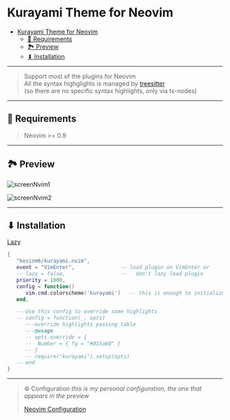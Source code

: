 # Kurayami Theme for Neovim

<!--toc:start-->
- [Kurayami Theme for Neovim](#kurayami-theme-for-neovim)
  - [📄 Requirements](#📄-requirements)
  - [🏞️ Preview](#🏞️-preview)
  - [⬇ Installation](#installation)
<!--toc:end-->

---

> Support most of the plugins for Neovim  
> All the syntax highglights is managed by [treesitter](https://github.com/nvim-treesitter/nvim-treesitter)  
> (so there are no specific syntax highlights, only via ts-nodes)

---

## 📄 Requirements

> Neovim >= 0.9

---

## 🏞️ Preview

![screenNvim1](https://user-images.githubusercontent.com/72861758/210419269-658f8659-9a7b-422b-b1cb-b6afcc67aa07.png)

![screenNvim2](https://user-images.githubusercontent.com/72861758/210419286-5784a479-729d-4e9a-8ccd-460704b28b9e.png)

---

## ⬇ Installation

[Lazy](https://github.com/wbthomason/packer.nvim)

```lua
{
   "kevinm6/kurayami.nvim",
   event = "VimEnter",               -- load plugin on VimEnter or
   -- lazy = false,                  --   don't lazy load plugin
   priority = 1000,                  
   config = function()        
      vim.cmd.colorscheme('kurayami')   -- this is enough to initialize and load plugin
   end,

   ---Use this config to override some highlights
   -- config = function(_, opts)        
      ---override highlights passing table
      ---@usage
      -- opts.override = {
      --  Number = { fg = "#015a60" }
      -- }
      -- require("kurayami").setup(opts)
   -- end
}
```

---

> ⚙️ Configuration
> *this is my personal configuration, the one that appears in the preview*
>
> [Neovim Configuration](https://github.com/kevinm6/nvim)
